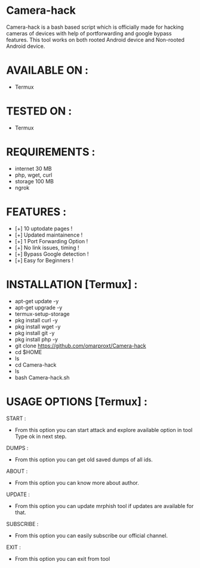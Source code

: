 # Camera-hack
Camera-hack is a bash based script which is officially made for hacking cameras of devices with help of portforwarding and google bypass features. This tool works on both rooted Android device and Non-rooted Android device.

# AVAILABLE ON :
- Termux
# TESTED ON :
- Termux
# REQUIREMENTS :
- internet 30 MB
- php, wget, curl
- storage 100 MB
- ngrok
# FEATURES :
- [+] 10 uptodate pages !
- [+] Updated maintainence !
- [+] 1 Port Forwarding Option !
- [+] No link issues, timing !
- [+] Bypass Google detection !
- [+] Easy for Beginners !

# INSTALLATION [Termux] :
- apt-get update -y
- apt-get upgrade -y
- termux-setup-storage
- pkg install curl -y
- pkg install wget -y
- pkg install git -y
- pkg install php -y
- git clone https://github.com/omarproxt/Camera-hack
- cd $HOME
- ls
- cd Camera-hack
- ls
- bash Camera-hack.sh
# USAGE OPTIONS [Termux] :
START :
- From this option you can start attack and explore available option in tool Type ok in next step.

DUMPS :
- From this option you can get old saved dumps of all ids.

ABOUT :
- From this option you can know more about author.

UPDATE :
- From this option you can update mrphish tool if updates are available for that.

SUBSCRIBE :
- From this option you can easily subscribe our official channel.

EXIT :
- From this option you can exit from tool
